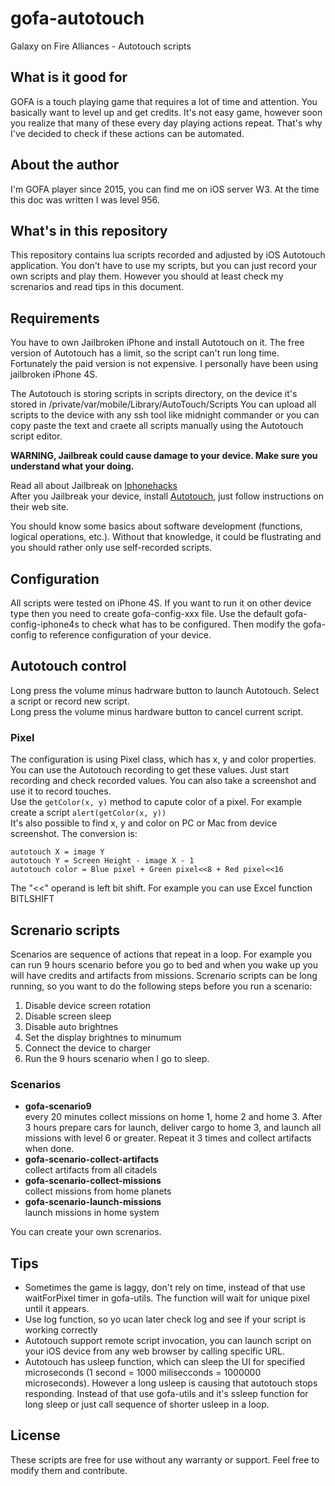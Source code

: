 # gofa-autotouch
Galaxy on Fire Alliances - Autotouch scripts

## What is it good for
GOFA is a touch playing game that requires a lot of time and attention. You basically want to level up and get credits. It's not easy game, however soon you realize that many of these every day playing actions repeat. That's why I've decided to check if these actions can be automated.

## About the author
I'm GOFA player since 2015, you can find me on iOS server W3. At the time this doc was written I was level 956.

## What's in this repository
This repository contains lua scripts recorded and adjusted by iOS Autotouch application. You don't have to use my scripts, but you can just record your own scripts and play them. However you should at least check my screnarios and read tips in this document.

## Requirements
You have to own Jailbroken iPhone and install Autotouch on it. The free version of Autotouch has a limit, so the script can't run long time. Fortunately the paid version is not expensive. I personally have been using jailbroken iPhone 4S.

The Autotouch is storing scripts in scripts directory, on the device it's stored in /private/var/mobile/Library/AutoTouch/Scripts
You can upload all scripts to the device with any ssh tool like midnight commander or you can copy paste the text and craete all scripts manually using the Autotouch script editor.

**WARNING, Jailbreak could cause damage to your device. Make sure you understand what your doing.**

Read all about Jailbreak on [Iphonehacks](http://www.iphonehacks.com/jailbreak_iphone)  
After you Jailbreak your device, install [Autotouch](https://autotouch.net), just follow instructions on their web site.

You should know some basics about software development (functions, logical operations, etc.). Without that knowledge, it could be flustrating and you should rather only use self-recorded scripts.

## Configuration
All scripts were tested on iPhone 4S. If you want to run it on other device type then you need to create gofa-config-xxx file. Use the default gofa-config-iphone4s to check what has to be configured. Then modify the gofa-config to reference configuration of your device.

## Autotouch control
Long press the volume minus hadrware button to launch Autotouch. Select a script or record new script.  
Long press the volume minus hardware button to cancel current script.

### Pixel
The configuration is using Pixel class, which has x, y and color properties. You can use the Autotouch recording to get these values.   Just start recording and check recorded values. You can also take a screenshot and use it to record touches.  
Use the ```getColor(x, y)``` method to capute color of a pixel. For example create a script ```alert(getColor(x, y))```  
It's also possible to find x, y and color on PC or Mac from device screenshot. The conversion is:


```
autotouch X = image Y  
autotouch Y = Screen Height - image X - 1  
autotouch color = Blue pixel + Green pixel<<8 + Red pixel<<16
```

The "<<" operand is left bit shift. For example you can use Excel function BITLSHIFT

## Screnario scripts
Scenarios are sequence of actions that repeat in a loop. For example you can run 9 hours scenario before you go to bed and when you wake up you will have credits and artifacts from missions. Screnario scripts can be long running, so you want to do the following steps before you run a scenario:
1. Disable device screen rotation
2. Disable screen sleep
3. Disable auto brightnes
4. Set the display brightnes to minumum
5. Connect the device to charger
6. Run the 9 hours scenario when I go to sleep.

### Scenarios
* **gofa-scenario9**  
every 20 minutes collect missions on home 1, home 2 and home 3. After 3 hours prepare cars for launch, deliver cargo to home 3, and launch all missions with level 6 or greater. Repeat it 3 times and collect artifacts when done.
* **gofa-scenario-collect-artifacts**  
collect artifacts from all citadels
* **gofa-scenario-collect-missions**  
collect missions from home planets
* **gofa-scenario-launch-missions**  
launch missions in home system

You can create your own screnarios.

## Tips
* Sometimes the game is laggy, don't rely on time, instead of that use waitForPixel timer in gofa-utils. The function will wait for unique pixel until it appears.
* Use log function, so yo ucan later check log and see if your script is working correctly
* Autotouch support remote script invocation, you can launch script on your iOS device from any web browser by calling specific URL.
* Autotouch has usleep function, which can sleep the UI for specified microseconds (1 second = 1000 milisecconds = 1000000 microseconds). However a long usleep is causing that autotouch stops responding. Instead of that use gofa-utils and it's ssleep function for long sleep or just call sequence of shorter usleep in a loop.

## License
These scripts are free for use without any warranty or support. Feel free to modify them and contribute.

